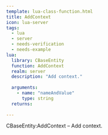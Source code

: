 ```yaml
---
template: lua-class-function.html
title: AddContext
icon: lua-server
tags:
  - lua
  - server
  - needs-verification
  - needs-example
lua:
  library: CBaseEntity
  function: AddContext
  realm: server
  description: "Add context."
  
  arguments:
    - name: "nameAndValue"
      type: string
  returns:
    
---
```


<div class="lua__search__keywords">
CBaseEntity:AddContext &#x2013; Add context.
</div>
